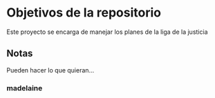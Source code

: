 # Objetivos de la repositorio

Este proyecto se encarga de manejar los planes de la liga de la justicia


## Notas
Pueden hacer lo que quieran...


### madelaine
